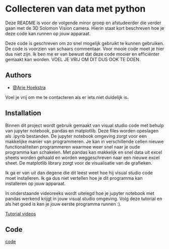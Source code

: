
# Collecteren van data met python

Deze README is voor de volgende minor groep en afstudeerder die verder gaan met de 3D Solomon Vision camera. Hierin staat kort beschreven hoe je deze code kan runnen op jouw apparaat.

Deze code is geschreven om zo snel mogelijk gebruikt te kunnen gebruiken. De code is voorzien van schaars commentaar. Voor mooie code moet je hier dus niet zijn. Ik ben me er van bewust dat deze code mooier en efficiënter gemaakt kan worden. VOEL JE VRIJ OM DIT DUS OOK TE DOEN.




## Authors

- [@Arie Hoekstra](https://github.com/hoekstraarie)

Voel je vrij om me te contacteren als er iets niet duidelijk is.





## Installation

Binnen dit project wordt gebruik gemaakt van visual studio code met behulp van jupyter notebook, pandas en matplotlib. Deze files worden opeslagen als .ipynb bestanden. De jupyter notebook omgeving zorgt voor een makkelijke manier van programmeren. Je kan in verschillende cellen nieuwe functionaliteiten programmeren waarmee weer snel naar je oude programma kan schakelen. Met pandas kan makkelijk en snel data uit excel sheets worden gehaald en worden weggeschreven naar een nieuwe excel sheet. De matplotlib library zorgt voor de visualisatie van de grafieken.

Ik ga er van uit dan degene die dit leest weet hoe hij visual studio code moet installeren. Ik ga dus niet vertellen hoe je dit programma kan installeren op jouw apparaat.

In onderstaande videoreeks wordt uitelegd hoe je jupyter notebook met pandas werkend krijgt in jouw visual studio omgeving. Volg deze tutorial en als het goed is kan je jouw eerste programma runnen :).

[Tutorial videos](https://www.youtube.com/watch?v=AOhVdXjtwTM&list=PLOV1Jew_IC-y4LRuacSUqQTgYZFprldYh)
   
    
## Code
[code](https://github.com/hoekstraarie/Visualisatie-excel-data)
